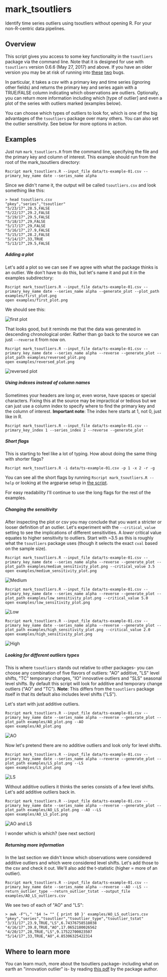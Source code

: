 # mark_tsoutliers
Identify time series outliers using tsoutliers without opening R. For your non-R-centric data pipelines.


## Overview

This script gives you access to some key functionality in the `tsoutliers` package via the command line. Note that it is designed for use with `tsoutliers` version 0.6.6 (May 27, 2017) and above. If you have an older version you may be at risk of running into [these](https://stats.stackexchange.com/questions/281921/na-causes-missed-outliers-with-tso-in-tsoutliers-package) [two](https://stackoverflow.com/questions/44191499/tso-function-in-tsoutliers-fails-with-message-about-xreg-colnames) bugs.

In particular, it takes a csv with a primary key and time series (ignoring other fields) and returns the primary key and series again with a TRUE/FALSE column indicating which observations are outliers. Optionally, you can return more information including which [type of outlier] and even a plot of the series with outliers marked (examples below).

You can choose which types of outliers to look for, which is one of the big advantages of the `tsoutliers` package over many others. You can also set the outlier sensitivity. See below for more options in action.


## Examples

Just run `mark_tsoutliers.R` from the command line, specifying the file and the primary key and column of interest. This example should run from the root of the mark_tsoutliers directory:

```
Rscript mark_tsoutliers.R --input_file data/ts-example-01.csv --primary_key_name date --series_name alpha
```

Since we didn't name it, the output will be called `tsoutliers.csv` and look something like this:
```
> head tsoutliers.csv
"pkey","series","tsoutlier"
"5/23/17",28.5,FALSE
"5/22/17",29.2,FALSE
"5/19/17",29.5,FALSE
"5/18/17",29,FALSE
"5/17/17",29,FALSE
"5/16/17",27.9,FALSE
"5/15/17",28.2,FALSE
"5/14/17",33,TRUE
"5/13/17",29.5,FALSE
```

##### Adding a plot

Let's add a plot so we can see if we agree with what the package thinks is an outlier. We don't have to do this, but let's name it and put it in the examples subdirectory:
```
Rscript mark_tsoutliers.R --input_file data/ts-example-01.csv --primary_key_name date --series_name alpha --generate_plot --plot_path examples/first_plot.png
open examples/first_plot.png
```

We should see this:

![first plot](https://github.com/ryninho/mark_tsoutliers/blob/master/examples/first_plot.png "First plot")

That looks good, but it reminds me that the data was generated in descending chronological order. Rather than go back to the source we can just `--reverse` it from now on.
```
Rscript mark_tsoutliers.R --input_file data/ts-example-01.csv --primary_key_name date --series_name alpha --reverse --generate_plot --plot_path examples/reversed_plot.png
open examples/reversed_plot.png
```
![reversed plot](https://github.com/ryninho/mark_tsoutliers/blob/master/examples/reversed_plot.png "Reversed series plot")

##### Using indexes instead of column names

Sometimes your headers are long or, even worse, have spaces or special characters. Fixing this at the source may be impractical or tedious but we can just use a column index to specify where to find the primary key and the column of interest. **Important note**: The index here starts at 1, not 0, just like in R.
```
Rscript mark_tsoutliers.R --input_file data/ts-example-01.csv --primary_key_index 1 --series_index 2 --reverse --generate_plot
```

##### Short flags

This is starting to feel like a lot of typing. How about doing the same thing with shorter flags?
```
Rscript mark_tsoutliers.R -i data/ts-example-01.csv -p 1 -x 2 -r -g
```

You can see all the short flags by running `Rscript mark_tsoutliers.R --help` or looking at the argparse setup in [the script](https://github.com/ryninho/mark_tsoutliers/blob/master/mark_tsoutliers.R).

For easy readability I'll continue to use the long flags for the rest of the examples.


##### Changing the sensitivity

After inspecting the plot or csv you may conclude that you want a stricter or looser definition of an outlier. Let's experiment with the `--critical_value` setting to see the implications of different sensitivities. A *lower* critical value equates to higher sensitivity to outliers. Start with ~3.5 as this is roughly what the `tsoutliers` package uses (though it selects the exact `cval` based on the sample size).

```
Rscript mark_tsoutliers.R --input_file data/ts-example-01.csv --primary_key_name date --series_name alpha --reverse --generate_plot --plot_path examples/medium_sensitivity_plot.png --critical_value 3.5
open examples/medium_sensitivity_plot.png
```
![Medium](https://github.com/ryninho/mark_tsoutliers/blob/master/examples/medium_sensitivity_plot.png "Medium")

```
Rscript mark_tsoutliers.R --input_file data/ts-example-01.csv --primary_key_name date --series_name alpha --reverse --generate_plot --plot_path examples/low_sensitivity_plot.png --critical_value 5.0
open examples/low_sensitivity_plot.png
```
![Low](https://github.com/ryninho/mark_tsoutliers/blob/master/examples/low_sensitivity_plot.png "Low")

```
Rscript mark_tsoutliers.R --input_file data/ts-example-01.csv --primary_key_name date --series_name alpha --reverse --generate_plot --plot_path examples/high_sensitivity_plot.png --critical_value 2.0
open examples/high_sensitivity_plot.png
```
![High](https://github.com/ryninho/mark_tsoutliers/blob/master/examples/high_sensitivity_plot.png "High")

##### Looking for different outliers types

This is where `tsoutliers` stands out relative to other packages- you can choose any combination of five flavors of outliers: "AO" additive, "LS" level shifts, "TC" temporary changes, "IO" innovative outliers and "SLS" seasonal level shifts. By default this script will look for additive and temporary change outliers ("AO" and "TC"). **Note**: This differs from the `tsoutliers` package itself in that its default also includes level shifts ("LS").

Let's start with just additive outliers.
```
Rscript mark_tsoutliers.R --input_file data/ts-example-01.csv --primary_key_name date --series_name alpha --reverse --generate_plot --plot_path examples/AO_plot.png --AO
open examples/AO_plot.png
```
![AO](https://github.com/ryninho/mark_tsoutliers/blob/master/examples/AO_plot.png "AO")

Now let's pretend there are no additive outliers and look only for level shifts.
```
Rscript mark_tsoutliers.R --input_file data/ts-example-01.csv --primary_key_name date --series_name alpha --reverse --generate_plot --plot_path examples/LS_plot.png --LS
open examples/LS_plot.png
```
![LS](https://github.com/ryninho/mark_tsoutliers/blob/master/examples/LS_plot.png "LS")

Without additive outliers it thinks the series consists of a few level shifts. Let's add additive outliers back in.
```
Rscript mark_tsoutliers.R --input_file data/ts-example-01.csv --primary_key_name date --series_name alpha --reverse --generate_plot --plot_path examples/AO_LS_plot.png --AO --LS
open examples/AO_LS_plot.png
```
![AO and LS](https://github.com/ryninho/mark_tsoutliers/blob/master/examples/AO_LS_plot.png "AO and LS")

I wonder which is which? (see next section)

##### Returning more information

In the last section we didn't know which observations were considered additive outliers and which were considered level shifts. Let's add those to the csv and check it out. We'll also add the t-statistic (higher = more of an outlier).
```
Rscript mark_tsoutliers.R --input_file data/ts-example-01.csv --primary_key_name date --series_name alpha --reverse --AO --LS --return_outlier_type --return_outlier_tstat --output_file examples/AO_LS_outliers.csv
```
We see two of each of "AO" and "LS":
```
> awk -F"\," '$4 != "" { print $0 }' examples/AO_LS_outliers.csv
"pkey","series","tsoutlier","tsoutlier_type","tsoutlier_tstat"
"3/31/17",23.9,TRUE,"LS",6.74376758518038
"4/16/17",39.8,TRUE,"AO",17.0652180026562
"4/20/17",28,TRUE,"LS",9.17522700023507
"5/14/17",33,TRUE,"AO",4.85306325422314

```


## Where to learn more

You can learn much, more about the tsoutliers package- including what on earth an "innovation outlier" is- by reading [this pdf](https://jalobe.com/doc/tsoutliers.pdf) by the package author.
